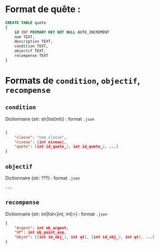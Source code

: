 # Format de quête :

```SQL
CREATE TABLE quete
{
    id INT PRIMARY KEY NOT NULL AUTO_INCREMENT
    nom TEXT,
    description TEXT,
    condition TEXT,
    objectif TEXT,
    recompense TEXT
}
```

# Formats de `condition`, `objectif`, `recompense`

## `condition`

Dictionnaire {str: str|list(int)} : format `.json`
```JSON

{
    "classe": "nom_classe",
    "niveau": |int niveau|,
    "quete": [int id_quete_1, int id_quete_2, ...]
}
```

## `objectif`

Dictionnaire {str: ???} : format `.json`
```JSON
...
```

## `recompense`
Dictionnaire {str: int|list<[int, int]>} : format `.json`
```JSON
{
    "Argent": int nb_argent,
    "XP": int nb_point_exp,
    "Objet": [[int id_obj_1, int qt], [int id_obj_2, int qt], ...]
}
```